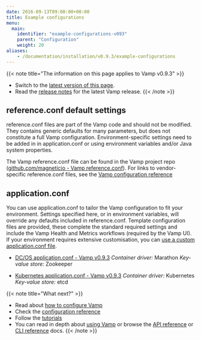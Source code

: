 ```yaml
---
date: 2016-09-13T09:00:00+00:00
title: Example configurations
menu:
  main:
    identifier: "example-configurations-v093"
    parent: "Configuration"
    weight: 20
aliases:
    - /documentation/installation/v0.9.3/example-configurations
---
```


{{< note title="The information on this page applies to Vamp v0.9.3" >}}

* Switch to the [latest version of this page](/documentation/configure/example-configurations).
* Read the [release notes](/documentation/release-notes/latest) for the latest Vamp release.
{{< /note >}}

## reference.conf default settings
reference.conf files are part of the Vamp code and should not be modified. They contains generic defaults for many parameters, but does not constitute a full Vamp configuration. Environment-specific settings need to be added in in application.conf or using environment variables and/or Java system properties.

The Vamp reference.conf file can be found in the Vamp project repo ([github.com/magneticio - Vamp reference.conf](https://github.com/magneticio/vamp/blob/master/bootstrap/src/main/resources/reference.conf)). For links to vendor-specific reference.conf files, see the [Vamp configuration reference](/documentation/configure/v0.9.3/configuration-reference/)

## application.conf
You can use application.conf to tailor the Vamp configuration to fit your environment. Settings specified here, or in environment variables, will override any defaults included in reference.conf. Template configuration files are provided, these complete the standard required settings and include the Vamp Health and Metrics workflows (required by the Vamp UI).  If your environment requires extensive customisation, you can [use a custom application.conf file](/documentation/configure/v0.9.3/configure-vamp/#use-a-custom-application-conf-file).


* [DC/OS application.conf - Vamp v0.9.3](https://github.com/magneticio/vamp-docker-images/blob/0.9.3/vamp-dcos/application.conf)
  _Container driver:_ Marathon
  _Key-value store:_ Zookeeper


* [Kubernetes application.conf - Vamp v0.9.3](https://github.com/magneticio/vamp-docker-images/blob/0.9.3/vamp-kubernetes/application.conf)
  _Container driver:_ Kubernetes
  _Key-value store:_ etcd


{{< note title="What next?" >}}
* Read about [how to configure Vamp](/documentation/configure/v0.9.3/configure-vamp)
* Check the [configuration reference](/documentation/configure/v0.9.3/configuration-reference)
* Follow the [tutorials](/documentation/tutorials/)
* You can read in depth about [using Vamp](/documentation/using-vamp/artifacts/) or browse the [API reference](/documentation/api/api-reference/) or [CLI reference](/documentation/cli/cli-reference/) docs.
{{< /note >}}
